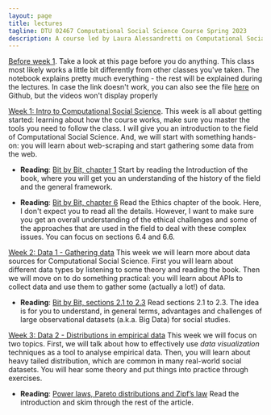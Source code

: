 ```yaml
---
layout: page
title: lectures
tagline: DTU 02467 Computational Social Science Course Spring 2023
description: A course led by Laura Alessandretti on Computational Social Science
---
```



[Before week 1](https://nbviewer.org/github/lalessan/comsocsci2023/blob/master/lectures/Before_week_1.ipynb). Take a look at this page before you do anything. This class most likely works a little bit differently from other classes you've taken. The notebook explains pretty much everything - the rest will be explained during the lectures. In case the link doesn't work, you can also see the file [here](https://github.com/lalessan/comsocsci2022/blob/master/lectures/Before_week_1.ipynb) on Github, but the videos won't display properly


[Week 1: Intro to Computational Social Science](https://nbviewer.org/github/lalessan/comsocsci2023/blob/master/lectures/Week1.ipynb). This week is all about getting started: learning about how the course works, make sure you master the tools you need to follow the class. I will give you an introduction to the field of Computational Social Science. And, we will start with something hands-on: you will learn about web-scraping and start gathering some data from the web.

 * __Reading__: [Bit by Bit, chapter 1](https://www.bitbybitbook.com/en/1st-ed/introduction/) Start by reading the Introduction of the book, where you will get you an understanding of the history of the field and the general framework.    

 * __Reading__:  [Bit by Bit, chapter 6](https://www.bitbybitbook.com/en/1st-ed/ethics/) Read the Ethics chapter of the book. Here, I don't expect you to read all the details. However, I want to make sure you get an overall understanding of the ethical challenges and some of the approaches that are used in the field to deal with these complex issues. You can focus on sections 6.4 and 6.6.    

[Week 2: Data 1 - Gathering data](https://nbviewer.org/github/lalessan/comsocsci2023/blob/master/lectures/Week2.ipynb) This week we will learn more about data sources for Computational Social Science. First you will learn about different data types by listening to some theory and reading the book. Then we will move on to do something practical: you will learn about APIs to collect data and use them to gather some (actually a lot!) of data.

 * __Reading__: [Bit by Bit, sections 2.1 to 2.3](https://www.bitbybitbook.com/en/1st-ed/observing-behavior/observing-intro/) Read sections 2.1 to 2.3. The idea is for you to understand, in general terms, advantages and challenges of large observational datasets (a.k.a. Big Data) for social studies.

 [Week 3: Data 2 - Distributions in empirical data](https://nbviewer.org/github/lalessan/comsocsci2023/blob/master/lectures/Week3.ipynb) This week we will focus on two topics. First, we will talk about how to effectively use _data visualization_ techniques as a tool to analyse empirical data. Then, you will learn about heavy tailed distribution, which are common in many real-world social datasets. You will hear some theory and put things into practice through exercises.

  * __Reading__: [Power laws, Pareto distributions and Zipf’s law](https://www.cs.cornell.edu/courses/cs6241/2019sp/readings/Newman-2005-distributions.pdf) Read the introduction and skim through the rest of the article.    
